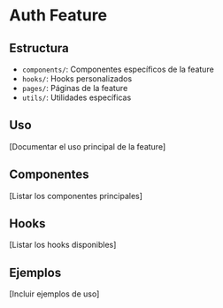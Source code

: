 # Auth Feature

## Estructura
- `components/`: Componentes específicos de la feature
- `hooks/`: Hooks personalizados
- `pages/`: Páginas de la feature
- `utils/`: Utilidades específicas

## Uso
[Documentar el uso principal de la feature]

## Componentes
[Listar los componentes principales]

## Hooks
[Listar los hooks disponibles]

## Ejemplos
[Incluir ejemplos de uso]
